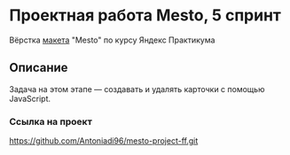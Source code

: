 # Проектная работа Mesto, 5 спринт
Вёрстка [макета](https://www.figma.com/design/bjyvbKKJN2naO0ucURl2Z0/JavaScript.-Sprint-5?node-id=0-1&t=G5ebEnIvC38h6igw-1) "Mesto" по курсу Яндекс Практикума

## Описание
Задача на этом этапе — создавать и удалять карточки с помощью JavaScript. 

### Ссылка на проект
https://github.com/Antoniadi96/mesto-project-ff.git
